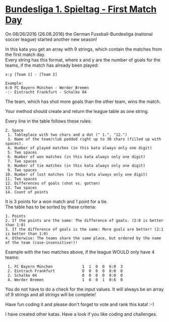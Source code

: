 # [Bundesliga 1. Spieltag - First Match Day](https://www.codewars.com/kata/57c178e16662d0d932000120)

On 08/26/2016 (26.08.2016) the German Fussball-Bundesliga (national soccer league) started another new season!

In this kata you get an array with 9 strings, which contain the matches from the first match day.<br>
Every string has this format, where x and y are the number of goals for the teams, if the match has already been played:
```
x:y [Team 1] - [Team 2]

Example:
6:0 FC Bayern München - Werder Bremen
-:- Eintracht Frankfurt - Schalke 04
```

The team, which has shot more goals than the other team, wins the match.

Your method should create and return the league table as one string.<br>

Every line in the table follows these rules:
```
2. Space
 1. Tableplace with two chars and a dot (" 1.", "12.")
 3. Name of the team/club padded right up to 30 chars (filled up with spaces).
 4. Number of played matches (in this kata always only one digit)
 5. Two spaces
 6. Number of won matches (in this kata always only one digit)
 7. Two spaces
 8. Number of tie matches (in this kata always only one digit)
 9. Two spaces
10. Number of lost matches (in this kata always only one digit)
11. Two spaces
12. Differences of goals (shot vs. gotten)
13. Two spaces
14. Count of points
```
It is 3 points for a won match and 1 point for a tie.<br>
The table has to be sorted by these criteria:
```
1. Points
2. If the points are the same: The difference of goals. (2:0 is better than 1:0)
3. If the difference of goals is the same: More goals are better! (2:1 is better than 1:0)
4. Otherwise: The teams share the same place, but ordered by the name of the team (case-insensitive!)!
```
Example with the two matches above, if the league WOULD only have 4 teams:
```
 1. FC Bayern München             1  1  0  0  6:0  3
 2. Eintrach Frankfurt            0  0  0  0  0:0  0
 2. Schalke 04                    0  0  0  0  0:0  0
 4. Werder Bremen                 1  0  0  1  0:6  0
```
You do not have to do a check for the input values. It will always be an array of 9 strings and all strings will be complete!

Have fun coding it and please don't forget to vote and rank this kata! :-)

I have created other katas. Have a look if you like coding and challenges.
